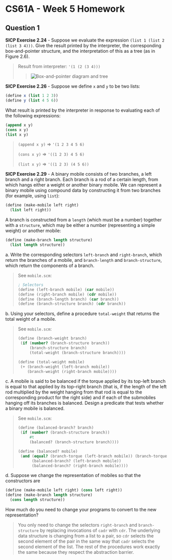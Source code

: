 # CS61A - Week 5 Homework

## Question 1

**SICP Exercise 2.24** - Suppose we evaluate the expression `(list 1 (list 2 (list 3 4)))`. Give the result printed by the interpreter, the corresponding box-and-pointer structure, and the interpretation of this as a tree (as in Figure 2.6).

> Result from interpreter: `'(1 (2 (3 4)))`
>
> > ![Box-and-pointer diagram and tree](images/2021-02-13-12-01-37.png)

**SICP Exercise 2.26** - Suppose we define `x` and `y` to be two lists:

```scheme
(define x (list 1 2 3))
(define y (list 4 5 6))
```

What result is printed by the interpreter in response to evaluating each of the following expressions:

```scheme
(append x y)
(cons x y)
(list x y)
```

> `(append x y)` => `'(1 2 3 4 5 6)`
>
> `(cons x y)` => `'((1 2 3) 4 5 6)`
>
> `(list x y)` => `'((1 2 3) (4 5 6))`

**SICP Exercise 2.29** - A binary mobile consists of two branches, a left branch and a right branch. Each branch is a rod of a certain length, from which hangs either a weight or another binary mobile. We can represent a binary mobile using compound data by constructing it from two branches (for example, using `list`):

```scheme
(define (make-mobile left right)
  (list left right))
```

A branch is constructed from a `length` (which must be a number) together with a `structure`, which may be either a number (representing a simple weight) or another mobile:

```scheme
(define (make-branch length structure)
  (list length structure))
```

a. Write the corresponding selectors `left-branch` and `right-branch`, which return the branches of a mobile, and `branch-length` and `branch-structure`, which return the components of a branch.

> See `mobile.scm`:
>
> ```scheme
> ; Selectors
> (define (left-branch mobile) (car mobile))
> (define (right-branch mobile) (cdr mobile))
> (define (branch-length branch) (car branch))
> (define (branch-structure branch) (cdr branch))
> ```

b. Using your selectors, define a procedure `total-weight` that returns the total weight of a mobile.

> See `mobile.scm`:
>
> ```scheme
> (define (branch-weight branch)
>  (if (number? (branch-structure branch))
>      (branch-structure branch)
>      (total-weight (branch-structure branch))))
>
> (define (total-weight mobile)
>  (+ (branch-weight (left-branch mobile))
>     (branch-weight (right-branch mobile))))
> ```

c. A mobile is said to be balanced if the torque applied by its top-left branch is equal to that applied by its top-right branch (that is, if the length of the left rod multiplied by the weight hanging from that rod is equal to the corresponding product for the right side) and if each of the submobiles hanging off its branches is balanced. Design a predicate that tests whether a binary mobile is balanced.

> See `mobile.scm`:
>
> ```scheme
> (define (balanced-branch? branch)
>  (if (number? (branch-structure branch))
>      #t
>      (balanced? (branch-structure branch))))
>
> (define (balanced? mobile)
>  (and (equal? (branch-torque (left-branch mobile)) (branch-torque >(right-branch mobile)))
>       (balanced-branch? (left-branch mobile))
>       (balanced-branch? (right-branch mobile))))
> ```

d. Suppose we change the representation of mobiles so that the constructors are

```scheme
(define (make-mobile left right) (cons left right))
(define (make-branch length structure)
  (cons length structure))
```

How much do you need to change your programs to convert to the new representation?

> You only need to change the selectors `right-branch` and `branch-structure` by replacing invocations of `cadr` with `cdr`. The underlying data structure is changing from a list to a pair, so `cdr` selects the second element of the pair in the same way that `cadr` selects the second element of the list. The rest of the procedures work exactly the same because they respect the abstraction barrier.

